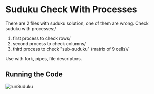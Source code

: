 # Suduku Check With Processes

There are 2 files with suduku solution, one of them are wrong.
Check suduku with processes:/
1. first process to check rows/
2. second process to check columns/
3. third process to check "sub-suduku" (matrix of 9 cells)/

Use with fork, pipes, file descriptors.

## Running the Code  
![runSuduku](https://user-images.githubusercontent.com/56959832/71641990-f3881400-2cac-11ea-9a5d-46fbd4383472.JPG)
